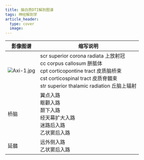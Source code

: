 ```yaml
---
title: 脑白质DTI解剖图谱
tags: 神经解剖学
article_header:
  type: cover
  image:
---
```


 | 影像图谱 | 缩写说明 |
 | ---- | ---- |
 | ![Axi-1.jpg](https://image-bed-1300186205.cos.ap-hongkong.myqcloud.com/Axi-1.jpg) | scr  superior corona radiata 上放射冠<br>cc corpus callosum 胼胝体<br>cpt corticopontine tract 皮质脑桥束<br>cst corticospinal tract 皮质脊髓束<br>str superior thalamic radiation 丘脑上辐射  | 
 | 桥脑 | 翼点入路<br>眶颧入路<br>颞下入路<br>经天幕扩大入路<br>迷路后入路<br>乙状窦后入路 | 
 | 延髓 | 远外侧入路<br>乙状窦后入路 |
 

